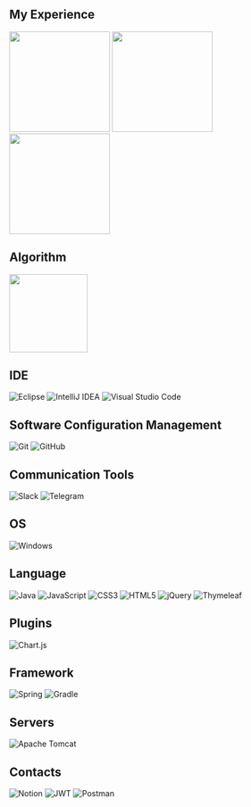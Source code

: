 ## My Experience
<div>
<img height="180px;" src="https://github-readme-stats.vercel.app/api?username=publicKJY94&show_icons=true&theme=dark&icon_color=4169E1&title_color=6495ED">
<img height="180px;" src="https://github-readme-stats.vercel.app/api/top-langs/?username=publicKJY94&layout=compact&theme=dracula">
  <img height="180px;" src="https://github-readme-stats.vercel.app/api/top-langs/?username=parkhyeonmin1&layout=compact&theme=dracula">
</div>

## Algorithm
<div>
  <img height="140px" src="http://mazassumnida.wtf/api/v2/generate_badge?boj=jinkim301">
<!--   <img height="140px" src="https://cf.leed.at?id=jinkim301"> -->
</div>

## IDE
![Eclipse](https://img.shields.io/badge/Eclipse-FE7A16.svg?style=for-the-badge&logo=Eclipse&logoColor=white)
![IntelliJ IDEA](https://img.shields.io/badge/IntelliJIDEA-000000.svg?style=for-the-badge&logo=intellij-idea&logoColor=white)
![Visual Studio Code](https://img.shields.io/badge/Visual%20Studio%20Code-0078d7.svg?style=for-the-badge&logo=visual-studio-code&logoColor=white)

## Software Configuration Management
![Git](https://img.shields.io/badge/git-%23F05033.svg?style=for-the-badge&logo=git&logoColor=white)
![GitHub](https://img.shields.io/badge/github-%23121011.svg?style=for-the-badge&logo=github&logoColor=white)

## Communication Tools
![Slack](https://img.shields.io/badge/Slack-4A154B?style=for-the-badge&logo=slack&logoColor=white)
![Telegram](https://img.shields.io/badge/Telegram-2CA5E0?style=for-the-badge&logo=telegram&logoColor=white)

## OS
![Windows](https://img.shields.io/badge/Windows-0078D6?style=for-the-badge&logo=windows&logoColor=white)

## Language
![Java](https://img.shields.io/badge/java-%23ED8B00.svg?style=for-the-badge&logo=java&logoColor=white)
![JavaScript](https://img.shields.io/badge/javascript-%23323330.svg?style=for-the-badge&logo=javascript&logoColor=%23F7DF1E)
![CSS3](https://img.shields.io/badge/css3-%231572B6.svg?style=for-the-badge&logo=css3&logoColor=white)
![HTML5](https://img.shields.io/badge/html5-%23E34F26.svg?style=for-the-badge&logo=html5&logoColor=white)
![jQuery](https://img.shields.io/badge/jquery-%230769AD.svg?style=for-the-badge&logo=jquery&logoColor=white)
![Thymeleaf](https://img.shields.io/badge/Thymeleaf-%23005C0F.svg?style=for-the-badge&logo=Thymeleaf&logoColor=white)

## Plugins
![Chart.js](https://img.shields.io/badge/chart.js-F5788D.svg?style=for-the-badge&logo=chart.js&logoColor=white)

## Framework
![Spring](https://img.shields.io/badge/spring-%236DB33F.svg?style=for-the-badge&logo=spring&logoColor=white)
![Gradle](https://img.shields.io/badge/Gradle-02303A.svg?style=for-the-badge&logo=Gradle&logoColor=white)

## Servers
![Apache Tomcat](https://img.shields.io/badge/apache%20tomcat-%23F8DC75.svg?style=for-the-badge&logo=apache-tomcat&logoColor=black)

## Contacts
![Notion](https://img.shields.io/badge/Notion-%23000000.svg?style=for-the-badge&logo=notion&logoColor=white)
![JWT](https://img.shields.io/badge/JWT-black?style=for-the-badge&logo=JSON%20web%20tokens)
![Postman](https://img.shields.io/badge/Postman-FF6C37?style=for-the-badge&logo=postman&logoColor=white)
